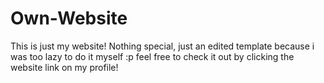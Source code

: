 # Own-Website
This is just my website!
Nothing special, just an edited template because i was too lazy to do it myself :p
feel free to check it out by clicking the website link on my profile!
